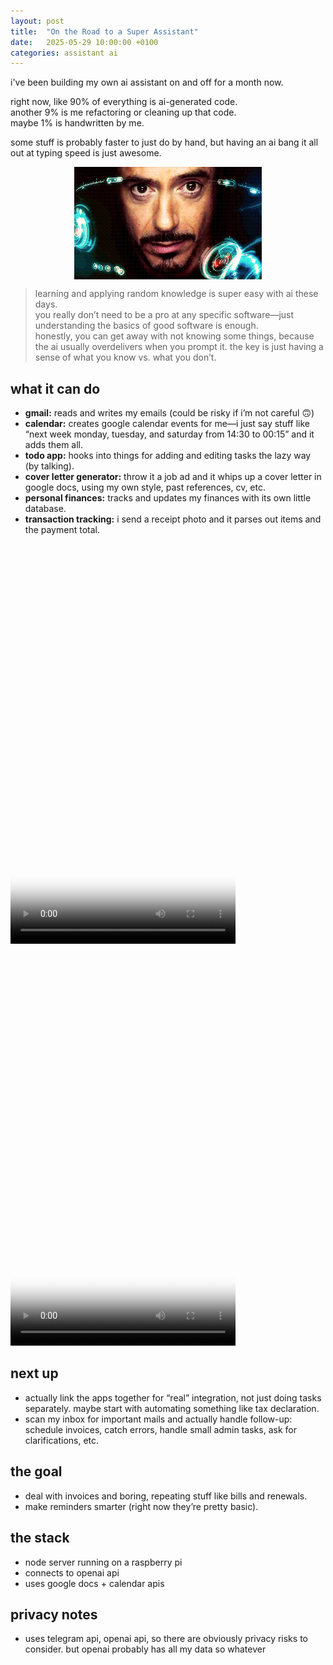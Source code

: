 ```yaml
---
layout: post
title:  "On the Road to a Super Assistant"
date:   2025-05-29 10:00:00 +0100
categories: assistant ai
---
```


i've been building my own ai assistant on and off for a month now.

right now, like 90% of everything is ai-generated code.  
another 9% is me refactoring or cleaning up that code.  
maybe 1% is handwritten by me.

some stuff is probably faster to just do by hand, but having an ai bang it all out at typing speed is just awesome.

<img src="/assets/images/tonystark-jarvis.GIF" width="300" alt="Tony Stark and JARVIS" style="display: block; margin: 0 auto;">

> learning and applying random knowledge is super easy with ai these days.  
> you really don’t need to be a pro at any specific software—just understanding the basics of good software is enough.  
> honestly, you can get away with not knowing some things, because the ai usually overdelivers when you prompt it.
> the key is just having a sense of what you know vs. what you don’t.

## what it can do

- **gmail:** reads and writes my emails (could be risky if i’m not careful 🙃)
- **calendar:** creates google calendar events for me—i just say stuff like “next week monday, tuesday, and saturday from 14:30 to 00:15” and it adds them all.
- **todo app:** hooks into things for adding and editing tasks the lazy way (by talking).
- **cover letter generator:** throw it a job ad and it whips up a cover letter in google docs, using my own style, past references, cv, etc.
- **personal finances:** tracks and updates my finances with its own little database.
- **transaction tracking:** i send a receipt photo and it parses out items and the payment total.

<div class="video-container">
  <video width="360" height="640" controls class="centered-video" poster="/assets/videos/gcal_h264_thumbnail.jpg">
    <source src="/assets/videos/gcal_h264.mp4" type="video/mp4">
    Your browser does not support the video tag.
  </video>
</div>
<div class="video-container">
  <video width="360" height="640" controls class="centered-video" poster="/assets/videos/letter_h264_thumbnail.jpg">
    <source src="/assets/videos/letter_h264.mp4" type="video/mp4">
    Your browser does not support the video tag.
  </video>
</div>

## next up

- actually link the apps together for “real” integration, not just doing tasks separately.
  maybe start with automating something like tax declaration.
- scan my inbox for important mails and actually handle follow-up: schedule invoices, catch errors, handle small admin tasks, ask for clarifications, etc.

## the goal

- deal with invoices and boring, repeating stuff like bills and renewals.
- make reminders smarter (right now they’re pretty basic).

## the stack

- node server running on a raspberry pi
- connects to openai api
- uses google docs + calendar apis

## privacy notes

- uses telegram api, openai api, so there are obviously privacy risks to consider. but openai probably has all my data so whatever

